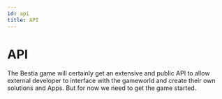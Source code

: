 ```yaml
---
id: api
title: API
---
```


# API

The Bestia game will certainly get an extensive and public API to allow external developer to interface
with the gameworld and create their own solutions and Apps. But for now we need to get the game started.
